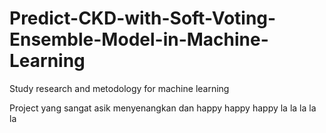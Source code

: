 # Predict-CKD-with-Soft-Voting-Ensemble-Model-in-Machine-Learning
Study research and metodology for machine learning

Project yang sangat asik menyenangkan dan happy happy happy la la la la la
